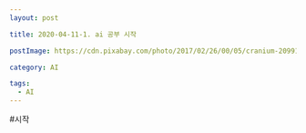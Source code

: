 ```yaml
---
layout: post

title: 2020-04-11-1. ai 공부 시작

postImage: https://cdn.pixabay.com/photo/2017/02/26/00/05/cranium-2099128_1280.png

category: AI

tags:
  - AI
---
```


#시작
